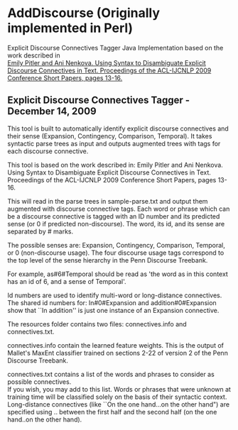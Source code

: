 # AddDiscourse (Originally implemented in Perl)
Explicit Discourse Connectives Tagger Java Implementation based on the work described in <br />
[Emily Pitler and Ani Nenkova.  Using Syntax to Disambiguate Explicit
Discourse Connectives in Text.  Proceedings of the ACL-IJCNLP 2009
Conference Short Papers, pages 13-16.](https://www.aclweb.org/anthology/P09-2004.pdf)

Explicit Discourse Connectives Tagger - December 14, 2009
-------------------------------------------------------------------------------

This tool is built to automatically identify explicit discourse connectives
and their sense (Expansion, Contingency, Comparison, Temporal).
It takes syntactic parse trees as input and outputs augmented
trees with tags for each discourse connective.

This tool is based on the work described in:
Emily Pitler and Ani Nenkova.  Using Syntax to Disambiguate Explicit
Discourse Connectives in Text.  Proceedings of the ACL-IJCNLP 2009
Conference Short Papers, pages 13-16.

This will read in the parse trees in sample-parse.txt and output them
augmented with discourse connective tags.  Each word or phrase which
can be a discourse connective is tagged with an ID number 
and its predicted sense (or 0 if predicted non-discourse).
The word, its id, and its sense are separated by # marks.

The possible senses are: Expansion, Contingency, Comparison, Temporal,
or 0 (non-discourse usage).  The four discourse usage tags
correspond to the top level of the sense hierarchy in the Penn
Discourse Treebank.

For example, 
as#6#Temporal should be read as 'the word as in this context has an id of 6, 
and a sense of Temporal'.

Id numbers are used to identify multi-word or long-distance connectives.
The shared id numbers for: 
In#0#Expansion 
and 
addition#0#Expansion
show that ``In addition'' is just one instance of an Expansion connective.


The resources folder contains two files: connectives.info and connectives.txt.

connectives.info contain the learned feature weights.  This is the
output of Mallet's MaxEnt classifier trained on sections 2-22
of version 2 of the Penn Discourse Treebank.

connectives.txt contains a list of the words and phrases to
consider as possible connectives.  
If you wish, you may add to this list.  Words or phrases 
that were unknown at training time will be classified solely on
the basis of their syntactic context.  
Long-distance connectives (like ``On the one hand...on the
other hand") are specified using .. between the first
half and the second half (on the one hand..on the other hand).

